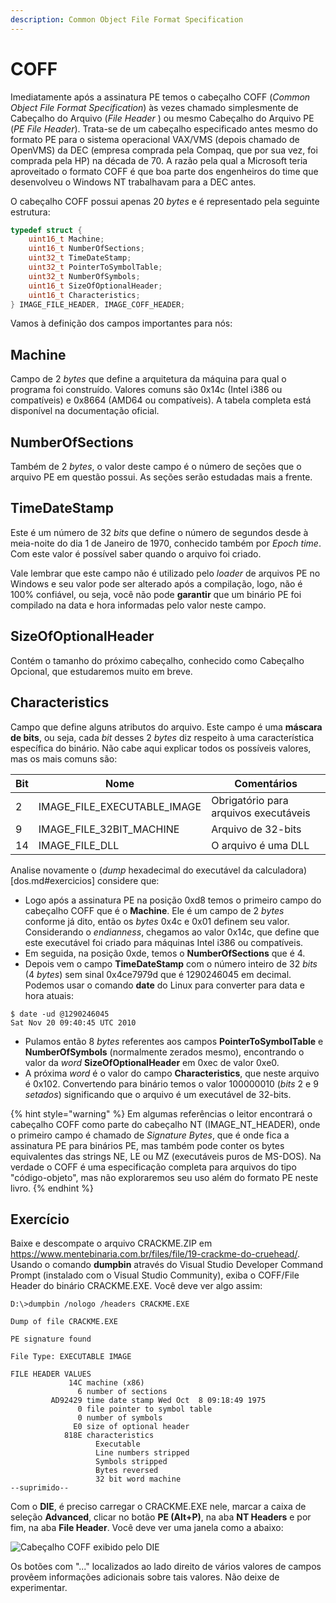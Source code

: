 ```yaml
---
description: Common Object File Format Specification
---
```


# COFF

Imediatamente após a assinatura PE temos o cabeçalho COFF (_Common Object File Format Specification_) às vezes chamado simplesmente de Cabeçalho do Arquivo (_File Header_ ) ou mesmo Cabeçalho do Arquivo PE (_PE File Header_). Trata-se de um cabeçalho especificado antes mesmo do formato PE para o sistema operacional VAX/VMS (depois chamado de OpenVMS) da DEC (empresa comprada pela Compaq, que por sua vez, foi comprada pela HP) na década de 70. A razão pela qual a Microsoft teria aproveitado o formato COFF é que boa parte dos engenheiros do time que desenvolveu o Windows NT trabalhavam para a DEC antes.

O cabeçalho COFF possui apenas 20 _bytes_ e é representado pela seguinte estrutura:

```c
typedef struct {
    uint16_t Machine;
    uint16_t NumberOfSections;
    uint32_t TimeDateStamp;
    uint32_t PointerToSymbolTable;
    uint32_t NumberOfSymbols;
    uint16_t SizeOfOptionalHeader;
    uint16_t Characteristics;
} IMAGE_FILE_HEADER, IMAGE_COFF_HEADER;
```

Vamos à definição dos campos importantes para nós:

## Machine

Campo de 2 _bytes_ que define a arquitetura da máquina para qual o programa foi construído. Valores comuns são 0x14c (Intel i386 ou compatíveis) e 0x8664 (AMD64 ou compatíveis). A tabela completa está disponível na documentação oficial.

## NumberOfSections

Também de 2 _bytes_, o valor deste campo é o número de seções que o arquivo PE em questão possui. As seções serão estudadas mais a frente.

## TimeDateStamp

Este é um número de 32 _bits_ que define o número de segundos desde à meia-noite do dia 1 de Janeiro de 1970, conhecido também por _Epoch time_. Com este valor é possível saber quando o arquivo foi criado.

Vale lembrar que este campo não é utilizado pelo _loader_ de arquivos PE no Windows e seu valor pode ser alterado após a compilação, logo, não é 100% confiável, ou seja, você não pode **garantir** que um binário PE foi compilado na data e hora informadas pelo valor neste campo.

## SizeOfOptionalHeader

Contém o tamanho do próximo cabeçalho, conhecido como Cabeçalho Opcional, que estudaremos muito em breve.

## Characteristics

Campo que define alguns atributos do arquivo. Este campo é uma **máscara de bits**, ou seja, cada _bit_ desses 2 _bytes_ diz respeito à uma característica específica do binário. Não cabe aqui explicar todos os possíveis valores, mas os mais comuns são:

| Bit | Nome                           | Comentários                           |
| --- | ------------------------------ | ------------------------------------- |
| 2   | IMAGE\_FILE\_EXECUTABLE\_IMAGE | Obrigatório para arquivos executáveis |
| 9   | IMAGE\_FILE\_32BIT\_MACHINE    | Arquivo de 32-bits                    |
| 14  | IMAGE\_FILE\_DLL               | O arquivo é uma DLL                   |

Analise novamente o (_dump_ hexadecimal do executável da calculadora)\[dos.md#exercicios] considere que:

* Logo após a assinatura PE na posição 0xd8 temos o primeiro campo do cabeçalho COFF que é o **Machine**. Ele é um campo de 2 _bytes_ conforme já dito, então os _bytes_ 0x4c e 0x01 definem seu valor. Considerando o _endianness_, chegamos ao valor 0x14c, que define que este executável foi criado para máquinas Intel i386 ou compatíveis.
* Em seguida, na posição 0xde, temos o **NumberOfSections** que é 4.
* Depois vem o campo **TimeDateStamp** com o número inteiro de 32 _bits_ (4 _bytes_) sem sinal 0x4ce7979d que é 1290246045 em decimal. Podemos usar o comando **date** do Linux para converter para data e hora atuais:

```
$ date -ud @1290246045
Sat Nov 20 09:40:45 UTC 2010
```

* Pulamos então 8 _bytes_ referentes aos campos **PointerToSymbolTable** e **NumberOfSymbols** (normalmente zerados mesmo), encontrando o valor da _word_ **SizeOfOptionalHeader** em 0xec de valor 0xe0.
* A próxima _word_ é o valor do campo **Characteristics**, que neste arquivo é 0x102. Convertendo para binário temos o valor 100000010 (_bits_ 2 e 9 _setados_) significando que o arquivo é um executável de 32-bits.

{% hint style="warning" %}
Em algumas referências o leitor encontrará o cabeçalho COFF como parte do cabeçalho NT (IMAGE\_NT\_HEADER), onde o primeiro campo é chamado de _Signature Bytes_, que é onde fica a assinatura PE para binários PE, mas também pode conter os bytes equivalentes das strings NE, LE ou MZ (executáveis puros de MS-DOS). Na verdade o COFF é uma especificação completa para arquivos do tipo "código-objeto", mas não exploraremos seu uso além do formato PE neste livro.
{% endhint %}

## Exercício

Baixe e descompate o arquivo CRACKME.ZIP em https://www.mentebinaria.com.br/files/file/19-crackme-do-cruehead/. Usando o comando **dumpbin** através do Visual Studio Developer Command Prompt (instalado com o Visual Studio Community), exiba o COFF/File Header do binário CRACKME.EXE. Você deve ver algo assim:

```
D:\>dumpbin /nologo /headers CRACKME.EXE

Dump of file CRACKME.EXE

PE signature found

File Type: EXECUTABLE IMAGE

FILE HEADER VALUES
             14C machine (x86)
               6 number of sections
         AD92429 time date stamp Wed Oct  8 09:18:49 1975
               0 file pointer to symbol table
               0 number of symbols
              E0 size of optional header
            818E characteristics
                   Executable
                   Line numbers stripped
                   Symbols stripped
                   Bytes reversed
                   32 bit word machine
--suprimido--
```

Com o **DIE**, é preciso carregar o CRACKME.EXE nele, marcar a caixa de seleção **Advanced**, clicar no botão **PE (Alt+P)**, na aba **NT Headers** e por fim, na aba **File Header**. Você deve ver uma janela como a abaixo:

![Cabeçalho COFF exibido pelo DIE](../../.gitbook/assets/die\_coff.png)

Os botões com "..." localizados ao lado direito de vários valores de campos provêem informações adicionais sobre tais valores. Não deixe de experimentar.
